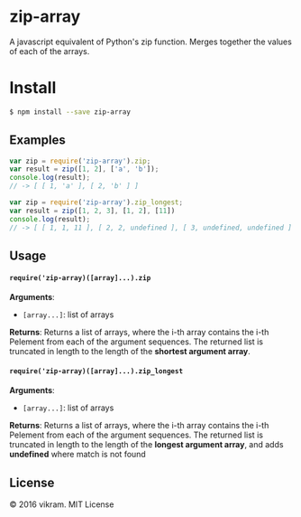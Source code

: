 # zip-array
A javascript equivalent of Python's zip function. Merges together the values of each of the arrays.

# Install
```sh
$ npm install --save zip-array
```

## Examples
```js
var zip = require('zip-array').zip;
var result = zip([1, 2], ['a', 'b']);
console.log(result); 
// -> [ [ 1, 'a' ], [ 2, 'b' ] ]

var zip = require('zip-array').zip_longest;
var result = zip([1, 2, 3], [1, 2], [11])
console.log(result); 
// -> [ [ 1, 1, 11 ], [ 2, 2, undefined ], [ 3, undefined, undefined ] ]
```

## Usage

#### `require('zip-array)([array]...).zip`

**Arguments**:
- `[array...]`: list of arrays

**Returns**: Returns a list of arrays, where the i-th array contains the i-th Pelement from each of the argument sequences.
The returned list is truncated in length to the length of the **shortest argument array**.

#### `require('zip-array)([array]...).zip_longest`

**Arguments**:
- `[array...]`: list of arrays

**Returns**: Returns a list of arrays, where the i-th array contains the i-th Pelement from each of the argument sequences.
The returned list is truncated in length to the length of the **longest argument array**, and adds **undefined** where match is not found

## License

&copy; 2016 vikram. MIT License